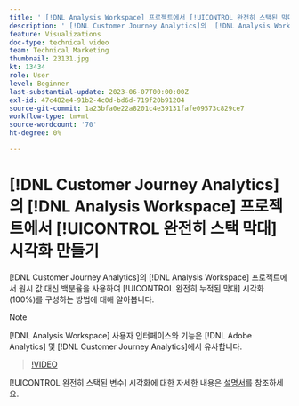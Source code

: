 ```yaml
---
title: ' [!DNL Analysis Workspace] 프로젝트에서 [!UICONTROL 완전히 스택된 막대] 시각화 만들기'
description: ' [!DNL Customer Journey Analytics]의  [!DNL Analysis Workspace] 프로젝트에서 원시 값 대신 백분율을 사용하여 [!UICONTROL 완전히 누적된 막대] 시각화를 구성하는 방법에 대해 알아봅니다.'
feature: Visualizations
doc-type: technical video
team: Technical Marketing
thumbnail: 23131.jpg
kt: 13434
role: User
level: Beginner
last-substantial-update: 2023-06-07T00:00:00Z
exl-id: 47c482e4-91b2-4c0d-bd6d-719f20b91204
source-git-commit: 1a23bfa0e22a8201c4e39131fafe09573c829ce7
workflow-type: tm+mt
source-wordcount: '70'
ht-degree: 0%

---
```


# [!DNL Customer Journey Analytics]의 [!DNL Analysis Workspace] 프로젝트에서 [!UICONTROL 완전히 스택 막대] 시각화 만들기

[!DNL Customer Journey Analytics]의 [!DNL Analysis Workspace] 프로젝트에서 원시 값 대신 백분율을 사용하여 [!UICONTROL 완전히 누적된 막대] 시각화(100%)를 구성하는 방법에 대해 알아봅니다.

>[!NOTE]
>
>[!DNL Analysis Workspace] 사용자 인터페이스와 기능은 [!DNL Adobe Analytics] 및 [!DNL Customer Journey Analytics]에서 유사합니다.

>[!VIDEO](https://video.tv.adobe.com/v/30855/?quality=12&learn=on&captions=kor)

[!UICONTROL 완전히 스택된 변수] 시각화에 대한 자세한 내용은 [설명서](https://experienceleague.adobe.com/docs/analytics-platform/using/cja-workspace/visualizations/bar.html?lang=ko)를 참조하세요.

